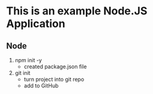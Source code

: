 # This is an example Node.JS Application

## Node
1. npm init -y
    * created package.json file
2. git init
    * turn project into git repo
    * add to GitHub

